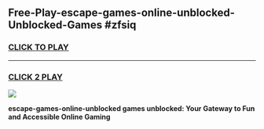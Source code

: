
## Free-Play-escape-games-online-unblocked-Unblocked-Games #zfsiq
<h3>
<a href="https://news.freeplayer.one?title=escape-games-online-unblocked&ref=8M">CLICK TO PLAY</a></h3>
<hr>

<h3>
<a href="https://news.freeplayer.one?title=escape-games-online-unblocked&ref=8M">CLICK 2 PLAY</a>
  
</h3>

<a href="https://news.freeplayer.one?title=escape-games-online-unblocked&ref=8M"><img src="https://clearcache.store/games.png"></a>


**escape-games-online-unblocked games unblocked: Your Gateway to Fun and Accessible Online Gaming**
